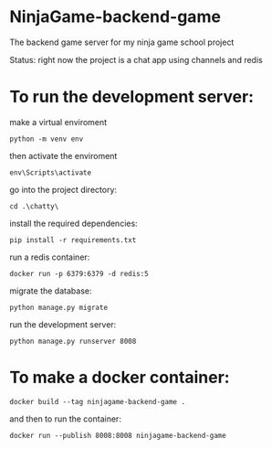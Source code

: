 # NinjaGame-backend-game
The backend game server for my ninja game school project

Status:
right now the project is a chat app using channels and redis

# To run the development server:
make a virtual enviroment
```
python -m venv env
```
then activate the enviroment
```
env\Scripts\activate
```
go into the project directory:
```
cd .\chatty\
```
install the required dependencies:
```
pip install -r requirements.txt
```
run a redis container:
```
docker run -p 6379:6379 -d redis:5
```
migrate the database:
```
python manage.py migrate
```
run the development server:
```
python manage.py runserver 8008
```

# To make a docker container:
```
docker build --tag ninjagame-backend-game .
```
and then to run the container:
```
docker run --publish 8008:8008 ninjagame-backend-game
```
